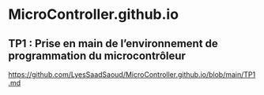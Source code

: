 # MicroController.github.io
## TP1 : Prise en main de l’environnement de programmation du microcontrôleur
https://github.com/LyesSaadSaoud/MicroController.github.io/blob/main/TP1.md






























